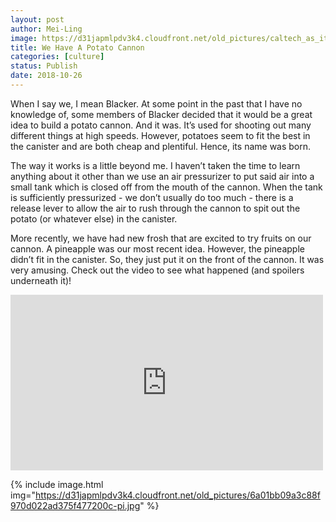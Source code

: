 ```yaml
---
layout: post
author: Mei-Ling
image: https://d31japmlpdv3k4.cloudfront.net/old_pictures/caltech_as_it_happens/6a0105349b8251970b022ad3bbb049200b.jpg
title: We Have A Potato Cannon
categories: [culture]
status: Publish
date: 2018-10-26
---
```


When I say we, I mean Blacker. At some point in the past that I have no knowledge of, some members of Blacker decided that it would be a great idea to build a potato cannon. And it was. It’s used for shooting out many different things at high speeds. However, potatoes seem to fit the best in the canister and are both cheap and plentiful. Hence, its name was born.

The way it works is a little beyond me. I haven’t taken the time to learn anything about it other than we use an air pressurizer to put said air into a small tank which is closed off from the mouth of the cannon. When the tank is sufficiently pressurized - we don’t usually do too much - there is a release lever to allow the air to rush through the cannon to spit out the potato (or whatever else) in the canister.

More recently, we have had new frosh that are excited to try fruits on our cannon. A pineapple was our most recent idea. However, the pineapple didn’t fit in the canister. So, they just put it on the front of the cannon. It was very amusing. Check out the video to see what happened (and spoilers underneath it)!

<p class="asset-video"><iframe allow="autoplay; encrypted-media" allowfullscreen="" frameborder="0" height="281" src="https://www.youtube.com/embed/9rRFvgHI6wE?feature=oembed" width="500"></iframe>


{% include image.html img="https://d31japmlpdv3k4.cloudfront.net/old_pictures/6a01bb09a3c88f970d022ad375f477200c-pi.jpg" %}
